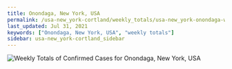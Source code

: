 ```yaml
---
title: Onondaga, New York, USA
permalink: /usa-new_york-cortland/weekly_totals/usa-new_york-onondaga-weekly_totals.html
last_updated: Jul 31, 2021
keywords: ["Onondaga, New York, USA", "weekly totals"]
sidebar: usa-new_york-cortland_sidebar
---
```


![Weekly Totals of Confirmed Cases for Onondaga, New York, USA](/covid_tracker/images/graphs/usa-new_york-onondaga-weekly_totals_graph.png)
